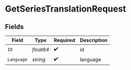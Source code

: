 # GetSeriesTranslationRequest


## Fields

| Field              | Type               | Required           | Description        |
| ------------------ | ------------------ | ------------------ | ------------------ |
| `ID`               | *float64*          | :heavy_check_mark: | id                 |
| `Language`         | *string*           | :heavy_check_mark: | language           |